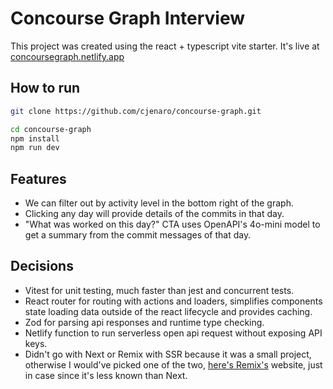# Concourse Graph Interview

This project was created using the react + typescript vite starter. It's live at [concoursegraph.netlify.app](https://concoursegraph.netlify.app)

## How to run

```bash
git clone https://github.com/cjenaro/concourse-graph.git
```

```bash
cd concourse-graph
npm install
npm run dev
```

## Features

- We can filter out by activity level in the bottom right of the graph.
- Clicking any day will provide details of the commits in that day.
- "What was worked on this day?" CTA uses OpenAPI's 4o-mini model to get a summary from the commit messages of that day.

## Decisions

- Vitest for unit testing, much faster than jest and concurrent tests.
- React router for routing with actions and loaders, simplifies components state loading data outside of the react lifecycle and provides caching.
- Zod for parsing api responses and runtime type checking.
- Netlify function to run serverless open api request without exposing API keys.
- Didn't go with Next or Remix with SSR because it was a small project, otherwise I would've picked one of the two, [here's Remix's](https://remix.run/) website, just in case since it's less known than Next.